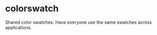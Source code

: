 colorswatch
===========

Shared color swatches. Have everyone use the same swatches across applications.

